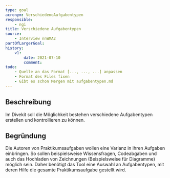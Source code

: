 ```yaml
---
type: goal
acronym: VerschiedeneAufgabentypen
responsible:
    - ngi
title: Verschiedene Aufgabentypen
source:
    - Interview nnWMA2
partOfLargerGoal: 
history:
    v1:
        date: 2021-07-10
        comment: 
todo:
    - Quelle an das Format [..., ..., ...] anpassen 
    - Format des Files fixen
    - Gibt es schon Mergen mit aufgabentypen.md
---
```


## Beschreibung

Im Divekit soll die Möglichkeit bestehen verschiedene Aufgabentypen erstellen und kontrollieren zu können.

## Begründung

Die Autoren von Praktikumsaufgaben wollen eine Varianz in ihren Aufgaben einbringen. So sollen beispielsweise Wissensfragen, Codeabgaben und auch das Hochladen von Zeichnungen (Beispielsweise für Diagramme) möglich sein. Daher benötigt das Tool eine Auswahl an Aufgabentypen, mit deren Hilfe die gesamte Praktikumsaufgabe gestellt wird.